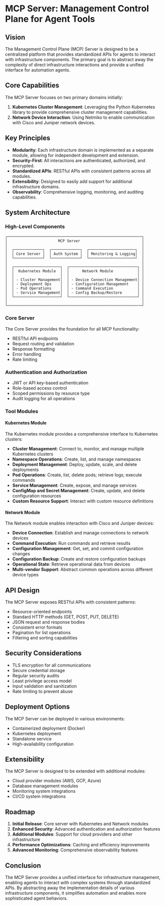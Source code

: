 # MCP Server: Management Control Plane for Agent Tools

## Vision

The Management Control Plane (MCP) Server is designed to be a centralized platform that provides standardized APIs for agents to interact with infrastructure components. The primary goal is to abstract away the complexity of direct infrastructure interactions and provide a unified interface for automation agents.

## Core Capabilities

The MCP Server focuses on two primary domains initially:

1. **Kubernetes Cluster Management**: Leveraging the Python Kubernetes library to provide comprehensive cluster management capabilities.
2. **Network Device Interaction**: Using Netmiko to enable communication with Cisco and Juniper network devices.

## Key Principles

- **Modularity**: Each infrastructure domain is implemented as a separate module, allowing for independent development and extension.
- **Security-First**: All interactions are authenticated, authorized, and encrypted.
- **Standardized APIs**: RESTful APIs with consistent patterns across all modules.
- **Extensibility**: Designed to easily add support for additional infrastructure domains.
- **Observability**: Comprehensive logging, monitoring, and auditing capabilities.

## System Architecture

### High-Level Components

```
┌─────────────────────────────────────────────────────────────┐
│                       MCP Server                            │
│                                                             │
│  ┌─────────────┐  ┌─────────────┐  ┌─────────────────────┐  │
│  │ Core Server │  │ Auth System │  │ Monitoring & Logging│  │
│  └─────────────┘  └─────────────┘  └─────────────────────┘  │
│                                                             │
│  ┌─────────────────────┐  ┌───────────────────────────────┐ │
│  │  Kubernetes Module  │  │      Network Module           │ │
│  │                     │  │                               │ │
│  │ - Cluster Management│  │ - Device Connection Management│ │
│  │ - Deployment Ops    │  │ - Configuration Management    │ │
│  │ - Pod Operations    │  │ - Command Execution           │ │
│  │ - Service Management│  │ - Config Backup/Restore       │ │
│  └─────────────────────┘  └───────────────────────────────┘ │
│                                                             │
└─────────────────────────────────────────────────────────────┘
```

### Core Server

The Core Server provides the foundation for all MCP functionality:

- RESTful API endpoints
- Request routing and validation
- Response formatting
- Error handling
- Rate limiting

### Authentication and Authorization

- JWT or API key-based authentication
- Role-based access control
- Scoped permissions by resource type
- Audit logging for all operations

### Tool Modules

#### Kubernetes Module

The Kubernetes module provides a comprehensive interface to Kubernetes clusters:

- **Cluster Management**: Connect to, monitor, and manage multiple Kubernetes clusters
- **Namespace Operations**: Create, list, and manage namespaces
- **Deployment Management**: Deploy, update, scale, and delete deployments
- **Pod Operations**: Create, list, delete pods; retrieve logs; execute commands
- **Service Management**: Create, expose, and manage services
- **ConfigMap and Secret Management**: Create, update, and delete configuration resources
- **Custom Resource Support**: Interact with custom resource definitions

#### Network Module

The Network module enables interaction with Cisco and Juniper devices:

- **Device Connection**: Establish and manage connections to network devices
- **Command Execution**: Run commands and retrieve results
- **Configuration Management**: Get, set, and commit configuration changes
- **Configuration Backup**: Create and restore configuration backups
- **Operational State**: Retrieve operational data from devices
- **Multi-vendor Support**: Abstract common operations across different device types

## API Design

The MCP Server exposes RESTful APIs with consistent patterns:

- Resource-oriented endpoints
- Standard HTTP methods (GET, POST, PUT, DELETE)
- JSON request and response bodies
- Consistent error formats
- Pagination for list operations
- Filtering and sorting capabilities

## Security Considerations

- TLS encryption for all communications
- Secure credential storage
- Regular security audits
- Least privilege access model
- Input validation and sanitization
- Rate limiting to prevent abuse

## Deployment Options

The MCP Server can be deployed in various environments:

- Containerized deployment (Docker)
- Kubernetes deployment
- Standalone service
- High-availability configuration

## Extensibility

The MCP Server is designed to be extended with additional modules:

- Cloud provider modules (AWS, GCP, Azure)
- Database management modules
- Monitoring system integrations
- CI/CD system integrations

## Roadmap

1. **Initial Release**: Core server with Kubernetes and Network modules
2. **Enhanced Security**: Advanced authentication and authorization features
3. **Additional Modules**: Support for cloud providers and other infrastructure
4. **Performance Optimizations**: Caching and efficiency improvements
5. **Advanced Monitoring**: Comprehensive observability features

## Conclusion

The MCP Server provides a unified interface for infrastructure management, enabling agents to interact with complex systems through standardized APIs. By abstracting away the implementation details of various infrastructure components, it simplifies automation and enables more sophisticated agent behaviors. 